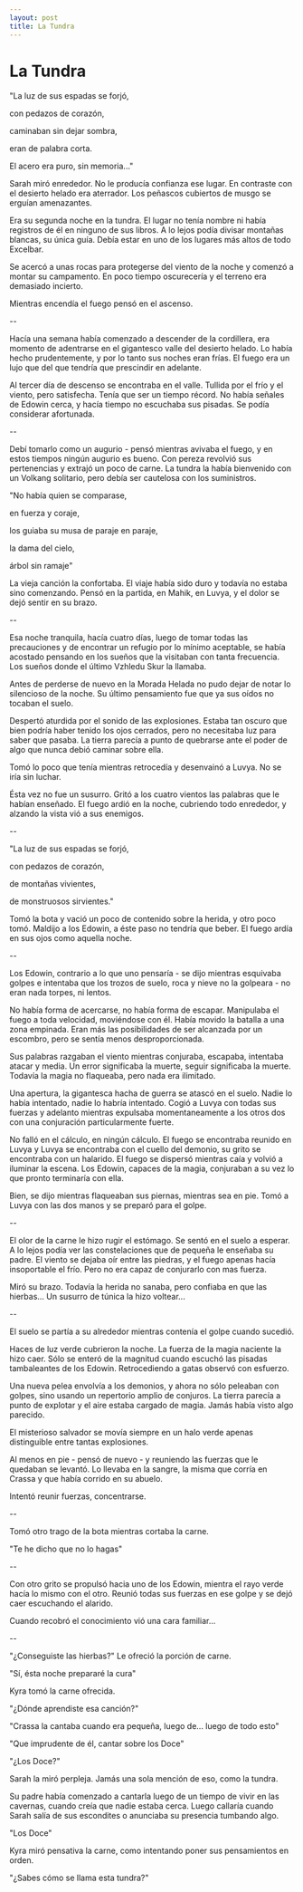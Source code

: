 ```yaml
---
layout: post
title: La Tundra
---
```


# La Tundra

"La luz de sus espadas se forjó,

con pedazos de corazón,

caminaban sin dejar sombra,

eran de palabra corta.

El acero era puro, sin memoria..."

Sarah miró enrededor. No le producía confianza ese lugar. En contraste
con el desierto helado era aterrador. Los peñascos cubiertos de musgo
se erguían amenazantes.

Era su segunda noche en la tundra. El lugar no tenía nombre ni había
registros de él en ninguno de sus libros. A lo lejos podía divisar
montañas blancas, su única guía. Debía estar en uno de los lugares más
altos de todo Excelbar.

Se acercó a unas rocas para protegerse del viento de la noche y
comenzó a montar su campamento. En poco tiempo oscurecería y el
terreno era demasiado incierto.

Mientras encendía el fuego pensó en el ascenso.

--

Hacía una semana había comenzado a descender de la cordillera, era
momento de adentrarse en el gigantesco valle del desierto helado. Lo
había hecho prudentemente, y por lo tanto sus noches eran frías. El
fuego era un lujo que del que tendría que prescindir en adelante.

Al tercer día de descenso se encontraba en el valle. Tullida por el
frío y el viento, pero satisfecha. Tenía que ser un tiempo récord. No
había señales de Edowin cerca, y hacía tiempo no escuchaba sus
pisadas. Se podía considerar afortunada.

--

Debí tomarlo como un augurio - pensó mientras avivaba el fuego, y en
estos tiempos ningún augurio es bueno. Con pereza revolvió sus
pertenencias y extrajó un poco de carne. La tundra la había bienvenido
con un Volkang solitario, pero debía ser cautelosa con los
suministros.

"No había quien se comparase,

en fuerza y coraje,

los guiaba su musa de paraje en paraje,

la dama del cielo,

árbol sin ramaje"

La vieja canción la confortaba. El viaje había sido duro y todavía no
estaba sino comenzando. Pensó en la partida, en Mahik, en Luvya, y el
dolor se dejó sentir en su brazo.

--

Esa noche tranquila, hacía cuatro días, luego de tomar todas las
precauciones y de encontrar un refugio por lo mínimo aceptable, se
había acostado pensando en los sueños que la visitaban con tanta
frecuencia. Los sueños donde el último Vzhledu Skur la llamaba.

Antes de perderse de nuevo en la Morada Helada no pudo dejar de notar
lo silencioso de la noche. Su último pensamiento fue que ya sus oídos
no tocaban el suelo.

Despertó aturdida por el sonido de las explosiones. Estaba tan oscuro
que bien podría haber tenido los ojos cerrados, pero no necesitaba luz
para saber que pasaba. La tierra parecía a punto de quebrarse ante el
poder de algo que nunca debió caminar sobre ella.

Tomó lo poco que tenía mientras retrocedía y desenvainó a Luvya. No se
iría sin luchar.

Ésta vez no fue un susurro. Gritó a los cuatro vientos las palabras
que le habían enseñado. El fuego ardió en la noche, cubriendo todo
enrededor, y alzando la vista vió a sus enemigos.

--

"La luz de sus espadas se forjó,

con pedazos de corazón,

de montañas vivientes,

de monstruosos sirvientes."

Tomó la bota y vació un poco de contenido sobre la herida, y otro poco
tomó.  Maldijo a los Edowin, a éste paso no tendría que beber. El
fuego ardía en sus ojos como aquella noche.

--

Los Edowin, contrario a lo que uno pensaría - se dijo mientras
esquivaba golpes e intentaba que los trozos de suelo, roca y nieve no
la golpeara - no eran nada torpes, ni lentos.

No había forma de acercarse, no había forma de escapar. Manipulaba el
fuego a toda velocidad, moviéndose con él. Había movido la batalla a
una zona empinada. Eran más las posibilidades de ser alcanzada por un
escombro, pero se sentía menos desproporcionada.

Sus palabras razgaban el viento mientras conjuraba, escapaba,
intentaba atacar y media. Un error significaba la muerte, seguir
significaba la muerte. Todavía la magia no flaqueaba, pero nada era
ilimitado.

Una apertura, la gigantesca hacha de guerra se atascó en el
suelo. Nadie lo había intentado, nadie lo habría intentado. Cogió a
Luvya con todas sus fuerzas y adelanto mientras expulsaba
momentaneamente a los otros dos con una conjuración particularmente
fuerte.

No falló en el cálculo, en ningún cálculo. El fuego se encontraba
reunido en Luvya y Luvya se encontraba con el cuello del demonio, su
grito se encontraba con un halarido. El fuego se dispersó mientras
caía y volvió a iluminar la escena. Los Edowin, capaces de la magia,
conjuraban a su vez lo que pronto terminaría con ella.

Bien, se dijo mientras flaqueaban sus piernas, mientras sea en
pie. Tomó a Luvya con las dos manos y se preparó para el golpe.

--

El olor de la carne le hizo rugir el estómago. Se sentó en el suelo a
esperar. A lo lejos podía ver las constelaciones que de pequeña le
enseñaba su padre. El viento se dejaba oír entre las piedras, y el
fuego apenas hacía insoportable el frío. Pero no era capaz de
conjurarlo con mas fuerza.

Miró su brazo. Todavía la herida no sanaba, pero confiaba en que las
hierbas... Un susurro de túnica la hizo voltear...

--

El suelo se partía a su alrededor mientras contenía el golpe cuando
sucedió.

Haces de luz verde cubrieron la noche. La fuerza de la magia naciente
la hizo caer. Sólo se enteró de la magnitud cuando escuchó las pisadas
tambaleantes de los Edowin. Retrocediendo a gatas observó con
esfuerzo.

Una nueva pelea envolvía a los demonios, y ahora no sólo peleaban con
golpes, sino usando un repertorio amplio de conjuros. La tierra
parecía a punto de explotar y el aire estaba cargado de magia. Jamás
había visto algo parecido.

El misterioso salvador se movía siempre en un halo verde apenas
distinguible entre tantas explosiones.

Al menos en pie - pensó de nuevo - y reuniendo las fuerzas que le
quedaban se levantó. Lo llevaba en la sangre, la misma que corría
en Crassa y que había corrido en su abuelo.

Intentó reunir fuerzas, concentrarse.

--

Tomó otro trago de la bota mientras cortaba la carne.

"Te he dicho que no lo hagas"

--

Con otro grito se propulsó hacia uno de los Edowin, mientra el rayo
verde hacía lo mismo con el otro. Reunió todas sus fuerzas en ese
golpe y se dejó caer escuchando el alarido.

Cuando recobró el conocimiento vió una cara familiar...

--

"¿Conseguiste las hierbas?" Le ofreció la porción de carne.

"Sí, ésta noche prepararé la cura"

Kyra tomó la carne ofrecida.

"¿Dónde aprendiste esa canción?"

"Crassa la cantaba cuando era pequeña, luego de... luego de todo esto"

"Que imprudente de él, cantar sobre los Doce"

"¿Los Doce?"

Sarah la miró perpleja. Jamás una sola mención de eso, como la tundra.

Su padre había comenzado a cantarla luego de un tiempo de vivir en las
cavernas, cuando creía que nadie estaba cerca. Luego callaría cuando
Sarah salía de sus escondites o anunciaba su presencia tumbando algo.

"Los Doce"

Kyra miró pensativa la carne, como intentando poner sus pensamientos en
orden.

"¿Sabes cómo se llama esta tundra?"
